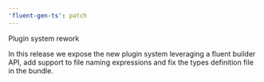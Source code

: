 ```yaml
---
'fluent-gen-ts': patch
---
```


Plugin system rework

In this release we expose the new plugin system leveraging a fluent builder API,
add support to file naming expressions and fix the types definition file in the
bundle.

